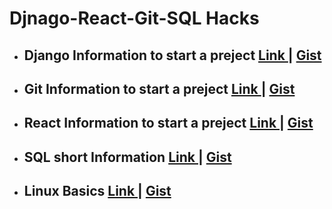 # Djnago-React-Git-SQL Hacks

* ## Django Information to start a preject [ Link ](https://github.com/Mazhar004/Short-Notes-Commands/blob/master/Django%20Hacks.md) | [ Gist ](https://gist.github.com/Mazhar004/97692d3d9649d9e8df01c025eb85fe38)
* ## Git Information to start a preject [ Link ](https://github.com/Mazhar004/Short-Notes-Commands/blob/master/Git%20Hacks.md) | [ Gist ](https://gist.github.com/Mazhar004/06eb8dd01ae4c7deb582fbc2e7c14241)
* ## React Information to start a preject [ Link ](https://github.com/Mazhar004/Short-Notes-Commands/blob/master/React%20Hacks.md) | [ Gist ](https://gist.github.com/Mazhar004/e4e73bf1de1b678ff514c6dd1a73dd4e)
* ## SQL short Information [ Link ](https://github.com/Mazhar004/Short-Notes-Commands/blob/master/SQL%20Hacks.md) | [ Gist ](https://gist.github.com/Mazhar004/d76620a5e93e8fe2b7d881e406dfda1b)
* ## Linux Basics [ Link ]( https://github.com/Mazhar004/Short-Notes-Commands/blob/master/Linux%20Basics.md )  | [ Gist ]( https://gist.github.com/Mazhar004/6b7de33a03951008eec124c11321e27c )
